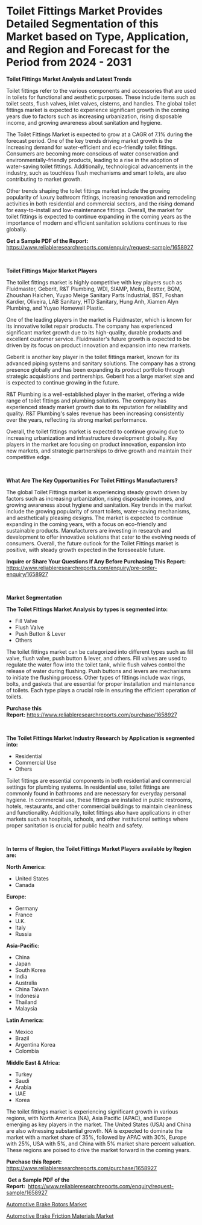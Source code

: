 <p><h1>Toilet Fittings Market Provides Detailed Segmentation of this Market based on Type, Application, and Region and Forecast for the Period from 2024 - 2031</h1></p><p><strong>Toilet Fittings Market Analysis and Latest Trends</strong></p>
<p><p>Toilet fittings refer to the various components and accessories that are used in toilets for functional and aesthetic purposes. These include items such as toilet seats, flush valves, inlet valves, cisterns, and handles. The global toilet fittings market is expected to experience significant growth in the coming years due to factors such as increasing urbanization, rising disposable income, and growing awareness about sanitation and hygiene.</p><p>The Toilet Fittings Market is expected to grow at a CAGR of 7.1% during the forecast period. One of the key trends driving market growth is the increasing demand for water-efficient and eco-friendly toilet fittings. Consumers are becoming more conscious of water conservation and environmentally-friendly products, leading to a rise in the adoption of water-saving toilet fittings. Additionally, technological advancements in the industry, such as touchless flush mechanisms and smart toilets, are also contributing to market growth.</p><p>Other trends shaping the toilet fittings market include the growing popularity of luxury bathroom fittings, increasing renovation and remodeling activities in both residential and commercial sectors, and the rising demand for easy-to-install and low-maintenance fittings. Overall, the market for toilet fittings is expected to continue expanding in the coming years as the importance of modern and efficient sanitation solutions continues to rise globally.</p></p>
<p><strong>Get a Sample PDF of the Report:&nbsp;</strong> <a href="https://www.reliableresearchreports.com/enquiry/request-sample/1658927">https://www.reliableresearchreports.com/enquiry/request-sample/1658927</a></p>
<p>&nbsp;</p>
<p><strong>Toilet Fittings Major Market Players</strong></p>
<p><p>The toilet fittings market is highly competitive with key players such as Fluidmaster, Geberit, R&T Plumbing, WDI, SIAMP, Meitu, Bestter, BQM, Zhoushan Haichen, Yuyao Meige Sanitary Parts Industrial, BST, Foshan Kardier, Oliveira, LAB Sanitary, HTD Sanitary, Hung Anh, Xiamen Alyn Plumbing, and Yuyao Homewell Plastic. </p><p>One of the leading players in the market is Fluidmaster, which is known for its innovative toilet repair products. The company has experienced significant market growth due to its high-quality, durable products and excellent customer service. Fluidmaster's future growth is expected to be driven by its focus on product innovation and expansion into new markets.</p><p>Geberit is another key player in the toilet fittings market, known for its advanced piping systems and sanitary solutions. The company has a strong presence globally and has been expanding its product portfolio through strategic acquisitions and partnerships. Geberit has a large market size and is expected to continue growing in the future.</p><p>R&T Plumbing is a well-established player in the market, offering a wide range of toilet fittings and plumbing solutions. The company has experienced steady market growth due to its reputation for reliability and quality. R&T Plumbing's sales revenue has been increasing consistently over the years, reflecting its strong market performance.</p><p>Overall, the toilet fittings market is expected to continue growing due to increasing urbanization and infrastructure development globally. Key players in the market are focusing on product innovation, expansion into new markets, and strategic partnerships to drive growth and maintain their competitive edge.</p></p>
<p>&nbsp;</p>
<p><strong>What Are The Key Opportunities For Toilet Fittings Manufacturers?</strong></p>
<p><p>The global Toilet Fittings market is experiencing steady growth driven by factors such as increasing urbanization, rising disposable incomes, and growing awareness about hygiene and sanitation. Key trends in the market include the growing popularity of smart toilets, water-saving mechanisms, and aesthetically pleasing designs. The market is expected to continue expanding in the coming years, with a focus on eco-friendly and sustainable products. Manufacturers are investing in research and development to offer innovative solutions that cater to the evolving needs of consumers. Overall, the future outlook for the Toilet Fittings market is positive, with steady growth expected in the foreseeable future.</p></p>
<p><strong>Inquire or Share Your Questions If Any Before Purchasing This Report:</strong> <a href="https://www.reliableresearchreports.com/enquiry/pre-order-enquiry/1658927">https://www.reliableresearchreports.com/enquiry/pre-order-enquiry/1658927</a></p>
<p>&nbsp;</p>
<p><strong>Market Segmentation</strong></p>
<p><strong>The Toilet Fittings Market Analysis by types is segmented into:</strong></p>
<p><ul><li>Fill Valve</li><li>Flush Valve</li><li>Push Button & Lever</li><li>Others</li></ul></p>
<p><p>The toilet fittings market can be categorized into different types such as fill valve, flush valve, push button & lever, and others. Fill valves are used to regulate the water flow into the toilet tank, while flush valves control the release of water during flushing. Push buttons and levers are mechanisms to initiate the flushing process. Other types of fittings include wax rings, bolts, and gaskets that are essential for proper installation and maintenance of toilets. Each type plays a crucial role in ensuring the efficient operation of toilets.</p></p>
<p><strong>Purchase this Report:&nbsp;</strong><a href="https://www.reliableresearchreports.com/purchase/1658927">https://www.reliableresearchreports.com/purchase/1658927</a></p>
<p>&nbsp;</p>
<p><strong>The Toilet Fittings Market Industry Research by Application is segmented into:</strong></p>
<p><ul><li>Residential</li><li>Commercial Use</li><li>Others</li></ul></p>
<p><p>Toilet fittings are essential components in both residential and commercial settings for plumbing systems. In residential use, toilet fittings are commonly found in bathrooms and are necessary for everyday personal hygiene. In commercial use, these fittings are installed in public restrooms, hotels, restaurants, and other commercial buildings to maintain cleanliness and functionality. Additionally, toilet fittings also have applications in other markets such as hospitals, schools, and other institutional settings where proper sanitation is crucial for public health and safety.</p></p>
<p>&nbsp;</p>
<p><strong>In terms of Region, the Toilet Fittings Market Players available by Region are:</strong></p>
<p>
    <p> <strong> North America: </strong>
        <ul>
            <li>United States</li>
            <li>Canada</li>
        </ul>
        </p> 
    <p> <strong> Europe: </strong>
        <ul>
            <li>Germany</li>
            <li>France</li>
            <li>U.K.</li>
            <li>Italy</li>
            <li>Russia</li>
        </ul>
        </p> 
    <p> <strong> Asia-Pacific: </strong>
        <ul>
            <li>China</li>
            <li>Japan</li>
            <li>South Korea</li>
            <li>India</li>
            <li>Australia</li>
            <li>China Taiwan</li>
            <li>Indonesia</li>
            <li>Thailand</li>
            <li>Malaysia</li>
        </ul>
        </p> 
    <p> <strong> Latin America: </strong>
        <ul>
            <li>Mexico</li>
            <li>Brazil</li>
            <li>Argentina Korea</li>
            <li>Colombia</li>
        </ul>
        </p> 
    <p> <strong> Middle East & Africa: </strong>
        <ul>
            <li>Turkey</li>
            <li>Saudi</li>
            <li>Arabia</li>
            <li>UAE</li>
            <li>Korea</li>
        </ul>
    </p>
    </p>
<p><p>The toilet fittings market is experiencing significant growth in various regions, with North America (NA), Asia Pacific (APAC), and Europe emerging as key players in the market. The United States (USA) and China are also witnessing substantial growth. NA is expected to dominate the market with a market share of 35%, followed by APAC with 30%, Europe with 25%, USA with 5%, and China with 5% market share percent valuation. These regions are poised to drive the market forward in the coming years.</p></p>
<p><strong>Purchase this Report: </strong><a href="https://www.reliableresearchreports.com/purchase/1658927">https://www.reliableresearchreports.com/purchase/1658927</a></p>
<p>&nbsp;<strong>Get a Sample PDF of the Report:&nbsp;&nbsp;</strong><a href="https://www.reliableresearchreports.com/enquiry/request-sample/1658927">https://www.reliableresearchreports.com/enquiry/request-sample/1658927</a></p>
<p><strong></strong></p>
<p><p><a href="https://full-wildebeest-80b.notion.site/Automotive-Brake-Rotors-Market-Share-Market-New-Trends-Analysis-Report-By-Type-By-Application-By-80c8e98af1884a4889ab611f99625a8c">Automotive Brake Rotors Market</a></p><p><a href="https://pretty-mail-caf.notion.site/Automotive-Brake-Friction-Materials-Market-Insights-Market-Players-and-Forecast-Till-2031-e46a36973ea9488f948f388ba56bef73">Automotive Brake Friction Materials Market</a></p></p>